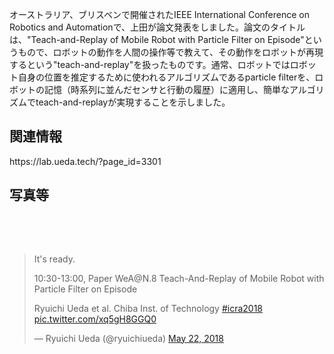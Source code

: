 オーストラリア、ブリスベンで開催されたIEEE International Conference on Robotics and Automationで、上田が論文発表をしました。論文のタイトルは、"Teach-and-Replay of Mobile Robot with Particle Filter on Episode"というもので、ロボットの動作を人間の操作等で教えて、その動作をロボットが再現するという"teach-and-replay"を扱ったものです。通常、ロボットではロボット自身の位置を推定するために使われるアルゴリズムであるparticle filterを、ロボットの記憶（時系列に並んだセンサと行動の履歴）に適用し、簡単なアルゴリズムでteach-and-replayが実現することを示しました。
<h2>関連情報</h2>
https://lab.ueda.tech/?page_id=3301
<h2>写真等</h2>
&nbsp;

&nbsp;
<blockquote class="twitter-tweet" data-partner="tweetdeck">
<p dir="ltr" lang="en">It's ready.

10:30-13:00, Paper WeA\@N.8
Teach-And-Replay of Mobile Robot with Particle Filter on Episode

Ryuichi Ueda et al.
Chiba Inst. of Technology <a href="https://twitter.com/hashtag/icra2018?src=hash&amp;ref_src=twsrc%5Etfw">#icra2018</a> <a href="https://t.co/xq5gH8GGQ0">pic.twitter.com/xq5gH8GGQ0</a></p>
— Ryuichi Ueda (\@ryuichiueda) <a href="https://twitter.com/ryuichiueda/status/999059817225375744?ref_src=twsrc%5Etfw">May 22, 2018</a></blockquote>
<script async src="https://platform.twitter.com/widgets.js" charset="utf-8"></script>
